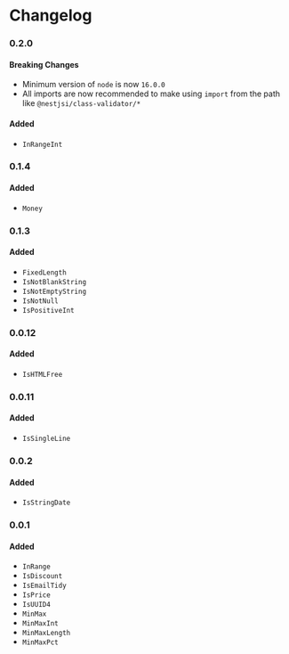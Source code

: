 # Changelog

### 0.2.0
#### Breaking Changes
- Minimum version of `node` is now `16.0.0`
- All imports are now recommended to make using `import` from the path like `@nestjsi/class-validator/*`
#### Added
- `InRangeInt`

### 0.1.4
#### Added
- `Money`

### 0.1.3
#### Added
- `FixedLength`
- `IsNotBlankString`
- `IsNotEmptyString`
- `IsNotNull`
- `IsPositiveInt`

### 0.0.12
#### Added
- `IsHTMLFree`

### 0.0.11
#### Added
- `IsSingleLine`

### 0.0.2
#### Added
- `IsStringDate`

### 0.0.1
#### Added
- `InRange`
- `IsDiscount`
- `IsEmailTidy`
- `IsPrice`
- `IsUUID4`
- `MinMax`
- `MinMaxInt`
- `MinMaxLength`
- `MinMaxPct`